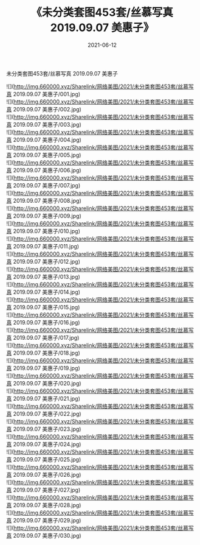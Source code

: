 ﻿---
layout: post
title:  《未分类套图453套/丝慕写真 2019.09.07 美惠子》
date:   2021-06-12
img: http://img.660000.xyz/Sharelink/网络美图/2021/未分类套图453套/丝慕写真 2019.09.07 美惠子/000.jpg
categories: [美女, 清纯, 唯美]
---

未分类套图453套/丝慕写真 2019.09.07 美惠子

 ![](http://img.660000.xyz/Sharelink/网络美图/2021/未分类套图453套/丝慕写真 2019.09.07 美惠子/001.jpg) <br>![](http://img.660000.xyz/Sharelink/网络美图/2021/未分类套图453套/丝慕写真 2019.09.07 美惠子/002.jpg) <br>![](http://img.660000.xyz/Sharelink/网络美图/2021/未分类套图453套/丝慕写真 2019.09.07 美惠子/003.jpg) <br>![](http://img.660000.xyz/Sharelink/网络美图/2021/未分类套图453套/丝慕写真 2019.09.07 美惠子/004.jpg) <br>![](http://img.660000.xyz/Sharelink/网络美图/2021/未分类套图453套/丝慕写真 2019.09.07 美惠子/005.jpg) <br>![](http://img.660000.xyz/Sharelink/网络美图/2021/未分类套图453套/丝慕写真 2019.09.07 美惠子/006.jpg) <br>![](http://img.660000.xyz/Sharelink/网络美图/2021/未分类套图453套/丝慕写真 2019.09.07 美惠子/007.jpg) <br>![](http://img.660000.xyz/Sharelink/网络美图/2021/未分类套图453套/丝慕写真 2019.09.07 美惠子/008.jpg) <br>![](http://img.660000.xyz/Sharelink/网络美图/2021/未分类套图453套/丝慕写真 2019.09.07 美惠子/009.jpg) <br>![](http://img.660000.xyz/Sharelink/网络美图/2021/未分类套图453套/丝慕写真 2019.09.07 美惠子/010.jpg) <br>![](http://img.660000.xyz/Sharelink/网络美图/2021/未分类套图453套/丝慕写真 2019.09.07 美惠子/011.jpg) <br>![](http://img.660000.xyz/Sharelink/网络美图/2021/未分类套图453套/丝慕写真 2019.09.07 美惠子/012.jpg) <br>![](http://img.660000.xyz/Sharelink/网络美图/2021/未分类套图453套/丝慕写真 2019.09.07 美惠子/013.jpg) <br>![](http://img.660000.xyz/Sharelink/网络美图/2021/未分类套图453套/丝慕写真 2019.09.07 美惠子/014.jpg) <br>![](http://img.660000.xyz/Sharelink/网络美图/2021/未分类套图453套/丝慕写真 2019.09.07 美惠子/015.jpg) <br>![](http://img.660000.xyz/Sharelink/网络美图/2021/未分类套图453套/丝慕写真 2019.09.07 美惠子/016.jpg) <br>![](http://img.660000.xyz/Sharelink/网络美图/2021/未分类套图453套/丝慕写真 2019.09.07 美惠子/017.jpg) <br>![](http://img.660000.xyz/Sharelink/网络美图/2021/未分类套图453套/丝慕写真 2019.09.07 美惠子/018.jpg) <br>![](http://img.660000.xyz/Sharelink/网络美图/2021/未分类套图453套/丝慕写真 2019.09.07 美惠子/019.jpg) <br>![](http://img.660000.xyz/Sharelink/网络美图/2021/未分类套图453套/丝慕写真 2019.09.07 美惠子/020.jpg) <br>![](http://img.660000.xyz/Sharelink/网络美图/2021/未分类套图453套/丝慕写真 2019.09.07 美惠子/021.jpg) <br>![](http://img.660000.xyz/Sharelink/网络美图/2021/未分类套图453套/丝慕写真 2019.09.07 美惠子/022.jpg) <br>![](http://img.660000.xyz/Sharelink/网络美图/2021/未分类套图453套/丝慕写真 2019.09.07 美惠子/023.jpg) <br>![](http://img.660000.xyz/Sharelink/网络美图/2021/未分类套图453套/丝慕写真 2019.09.07 美惠子/024.jpg) <br>![](http://img.660000.xyz/Sharelink/网络美图/2021/未分类套图453套/丝慕写真 2019.09.07 美惠子/025.jpg) <br>![](http://img.660000.xyz/Sharelink/网络美图/2021/未分类套图453套/丝慕写真 2019.09.07 美惠子/026.jpg) <br>![](http://img.660000.xyz/Sharelink/网络美图/2021/未分类套图453套/丝慕写真 2019.09.07 美惠子/027.jpg) <br>![](http://img.660000.xyz/Sharelink/网络美图/2021/未分类套图453套/丝慕写真 2019.09.07 美惠子/028.jpg) <br>![](http://img.660000.xyz/Sharelink/网络美图/2021/未分类套图453套/丝慕写真 2019.09.07 美惠子/029.jpg) <br>![](http://img.660000.xyz/Sharelink/网络美图/2021/未分类套图453套/丝慕写真 2019.09.07 美惠子/030.jpg) <br>